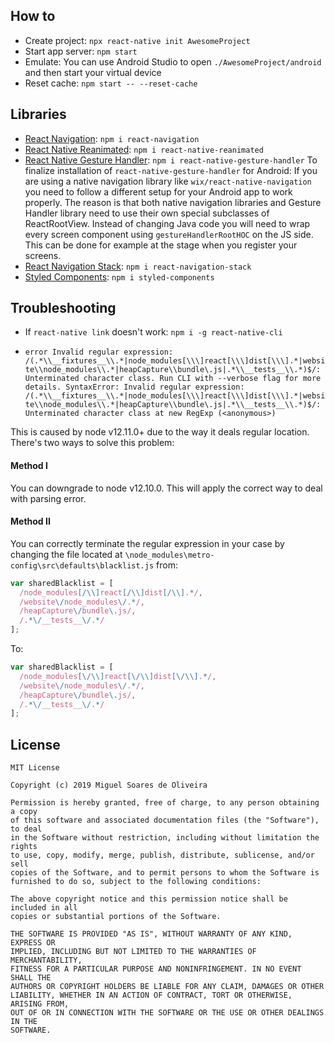 ## How to

- Create project: `npx react-native init AwesomeProject`
- Start app server: `npm start`
- Emulate: You can use Android Studio to open `./AwesomeProject/android` and then start your virtual device
- Reset cache: `npm start -- --reset-cache`

## Libraries

- [React Navigation](https://github.com/react-navigation/react-navigation): `npm i react-navigation`
- [React Native Reanimated](https://github.com/software-mansion/react-native-reanimated): `npm i react-native-reanimated`
- [React Native Gesture Handler](https://github.com/software-mansion/react-native-gesture-handler): `npm i react-native-gesture-handler`
To finalize installation of `react-native-gesture-handler` for Android:
If you are using a native navigation library like `wix/react-native-navigation` you need to follow a different setup for your Android app to work properly. The reason is that both native navigation libraries and Gesture Handler library need to use their own special subclasses of ReactRootView.
Instead of changing Java code you will need to wrap every screen component using `gestureHandlerRootHOC` on the JS side. This can be done for example at the stage when you register your screens.
- [React Navigation Stack](https://github.com/react-navigation/stack): `npm i react-navigation-stack`
- [Styled Components](https://github.com/styled-components/styled-components): `npm i styled-components`

## Troubleshooting

- If `react-native link` doesn't work: `npm i -g react-native-cli`

- `error Invalid regular expression: /(.*\\__fixtures__\\.*|node_modules[\\\]react[\\\]dist[\\\].*|website\\node_modules\\.*|heapCapture\\bundle\.js|.*\\__tests__\\.*)$/: Unterminated character class. Run CLI with --verbose flag for more details.
SyntaxError: Invalid regular expression: /(.*\\__fixtures__\\.*|node_modules[\\\]react[\\\]dist[\\\].*|website\\node_modules\\.*|heapCapture\\bundle\.js|.*\\__tests__\\.*)$/: Unterminated character class
    at new RegExp (<anonymous>)`

This is caused by node v12.11.0+ due to the way it deals regular location. There's two ways to solve this problem:

#### Method I

You can downgrade to node v12.10.0. This will apply the correct way to deal with parsing error.

#### Method II

You can correctly terminate the regular expression in your case by changing the file located at `\node_modules\metro-config\src\defaults\blacklist.js` from:

```javascript
var sharedBlacklist = [
  /node_modules[/\\]react[/\\]dist[/\\].*/,
  /website\/node_modules\/.*/,
  /heapCapture\/bundle\.js/,
  /.*\/__tests__\/.*/
];
```

To:

```javascript
var sharedBlacklist = [
  /node_modules[\/\\]react[\/\\]dist[\/\\].*/,
  /website\/node_modules\/.*/,
  /heapCapture\/bundle\.js/,
  /.*\/__tests__\/.*/
];
```

## License

    MIT License

    Copyright (c) 2019 Miguel Soares de Oliveira

    Permission is hereby granted, free of charge, to any person obtaining a copy
    of this software and associated documentation files (the "Software"), to deal
    in the Software without restriction, including without limitation the rights
    to use, copy, modify, merge, publish, distribute, sublicense, and/or sell
    copies of the Software, and to permit persons to whom the Software is
    furnished to do so, subject to the following conditions:

    The above copyright notice and this permission notice shall be included in all
    copies or substantial portions of the Software.

    THE SOFTWARE IS PROVIDED "AS IS", WITHOUT WARRANTY OF ANY KIND, EXPRESS OR
    IMPLIED, INCLUDING BUT NOT LIMITED TO THE WARRANTIES OF MERCHANTABILITY,
    FITNESS FOR A PARTICULAR PURPOSE AND NONINFRINGEMENT. IN NO EVENT SHALL THE
    AUTHORS OR COPYRIGHT HOLDERS BE LIABLE FOR ANY CLAIM, DAMAGES OR OTHER
    LIABILITY, WHETHER IN AN ACTION OF CONTRACT, TORT OR OTHERWISE, ARISING FROM,
    OUT OF OR IN CONNECTION WITH THE SOFTWARE OR THE USE OR OTHER DEALINGS IN THE
    SOFTWARE.
